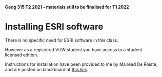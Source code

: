 **Geog 315 T2 2021 - materials still to be finalised for T1 2022**

# Installing ESRI software
There is no specific need for ESRI software in this class.

However as a registered VUW student you have access to a student licensed edition.

Instructions for installation have been provided to me by Mairéad De Roíste, and are posted on blackboard at [this link](https://blackboard.vuw.ac.nz/bbcswebdav/pid-3142119-dt-content-rid-14558552_1/xid-14558552_1).
